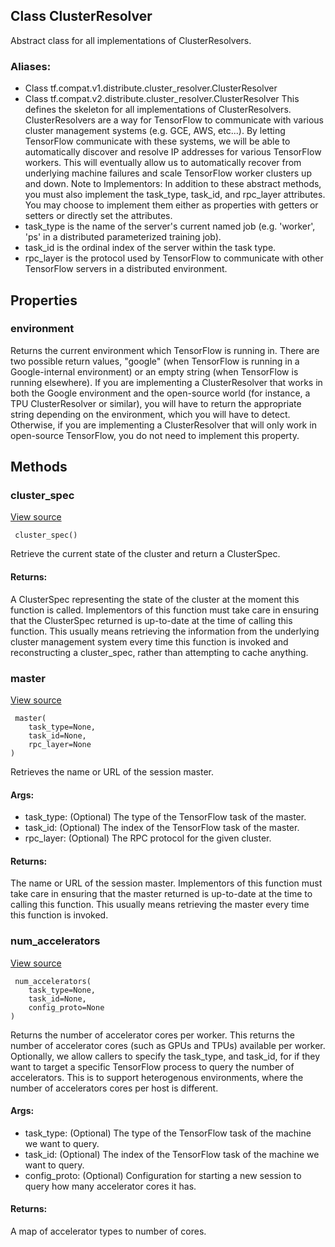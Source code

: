 ## Class ClusterResolver
Abstract class for all implementations of ClusterResolvers.
### Aliases:
- Class tf.compat.v1.distribute.cluster_resolver.ClusterResolver
- Class tf.compat.v2.distribute.cluster_resolver.ClusterResolver
This defines the skeleton for all implementations of ClusterResolvers. ClusterResolvers are a way for TensorFlow to communicate with various cluster management systems (e.g. GCE, AWS, etc...).
By letting TensorFlow communicate with these systems, we will be able to automatically discover and resolve IP addresses for various TensorFlow workers. This will eventually allow us to automatically recover from underlying machine failures and scale TensorFlow worker clusters up and down.
Note to Implementors: In addition to these abstract methods, you must also implement the task_type, task_id, and rpc_layer attributes. You may choose to implement them either as properties with getters or setters or directly set the attributes.
- task_type is the name of the server's current named job (e.g. 'worker', 'ps' in a distributed parameterized training job).
- task_id is the ordinal index of the server within the task type.
- rpc_layer is the protocol used by TensorFlow to communicate with other TensorFlow servers in a distributed environment.
## Properties
### environment
Returns the current environment which TensorFlow is running in.
There are two possible return values, "google" (when TensorFlow is running in a Google-internal environment) or an empty string (when TensorFlow is running elsewhere).
If you are implementing a ClusterResolver that works in both the Google environment and the open-source world (for instance, a TPU ClusterResolver or similar), you will have to return the appropriate string depending on the environment, which you will have to detect.
Otherwise, if you are implementing a ClusterResolver that will only work in open-source TensorFlow, you do not need to implement this property.
## Methods
### cluster_spec
[View source](https://github.com/tensorflow/tensorflow/blob/r2.0/tensorflow/python/distribute/cluster_resolver/cluster_resolver.py#L91-L105)


```
 cluster_spec()
```
Retrieve the current state of the cluster and return a ClusterSpec.
#### Returns:
A ClusterSpec representing the state of the cluster at the moment this function is called.
Implementors of this function must take care in ensuring that the ClusterSpec returned is up-to-date at the time of calling this function. This usually means retrieving the information from the underlying cluster management system every time this function is invoked and reconstructing a cluster_spec, rather than attempting to cache anything.
### master
[View source](https://github.com/tensorflow/tensorflow/blob/r2.0/tensorflow/python/distribute/cluster_resolver/cluster_resolver.py#L107-L123)


```
 master(
    task_type=None,
    task_id=None,
    rpc_layer=None
)
```
Retrieves the name or URL of the session master.
#### Args:
- task_type: (Optional) The type of the TensorFlow task of the master.
- task_id: (Optional) The index of the TensorFlow task of the master.
- rpc_layer: (Optional) The RPC protocol for the given cluster.
#### Returns:
The name or URL of the session master.
Implementors of this function must take care in ensuring that the master returned is up-to-date at the time to calling this function. This usually means retrieving the master every time this function is invoked.
### num_accelerators
[View source](https://github.com/tensorflow/tensorflow/blob/r2.0/tensorflow/python/distribute/cluster_resolver/cluster_resolver.py#L125-L160)


```
 num_accelerators(
    task_type=None,
    task_id=None,
    config_proto=None
)
```
Returns the number of accelerator cores per worker.
This returns the number of accelerator cores (such as GPUs and TPUs) available per worker.
Optionally, we allow callers to specify the task_type, and task_id, for if they want to target a specific TensorFlow process to query the number of accelerators. This is to support heterogenous environments, where the number of accelerators cores per host is different.
#### Args:
- task_type: (Optional) The type of the TensorFlow task of the machine we want to query.
- task_id: (Optional) The index of the TensorFlow task of the machine we want to query.
- config_proto: (Optional) Configuration for starting a new session to query how many accelerator cores it has.
#### Returns:
A map of accelerator types to number of cores.
